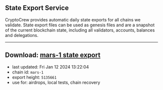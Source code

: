 ## State Export Service
CryptoCrew provides automatic daily state exports for all chains we validate. State export files can be used as genesis files and are a snapshot of the current blockchain state, including all validators, accounts, balances and delegations.

---
**Download: [mars-1 state export](https://dl.ccvalidators.com/SERVICE/mars/mars-1_export_5135661.json)**
---

- last updated: Fri Jan 12 2024 13:22:04
- chain id: `mars-1`
- export height: `5135661`
- use for: airdrops, local tests, chain recovery
